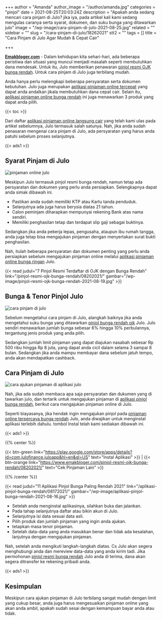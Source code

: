 +++
author = "Amanda"
author_image = "/author/amanda.jpg"
categories = "pinjol"
date = 2021-08-25T20:03:24Z
description = "Apakah anda sedang mencari cara pinjam di Julo? jika iya, pada artikel kali kami sedang mengulas caranya serta syarat, dokumen, dan suku bunga yang ditawarkan julo"
image = "/wp-image/cara-pinjam-di-julo-2021-08-25.jpg"
related = ""
sidebar = ""
slug = "/cara-pinjam-di-julo/18262021"
stt2 = ""
tags = []
title = "Cara Pinjam di Julo Agar Mudah & Cepat Cair"

+++

[**Emakbloger.com**](/) - Dalam kehidupan kita sehari-hari, ada beberapa peristiwa dan situasi yang muncul menjadi masalah seperti membutuhkan dana mendesak. Untuk itu, Julo memberikan penawaran [pinjol resmi OJK bunga rendah](https://www.emakbloger.com/pinjol-resmi-ojk-bunga-rendah/08202021/). Untuk cara pinjam di Julo juga terbilang mudah.

Anda hanya perlu melengkapi beberapa persyaratan serta dokumen kebutuhan. Julo juga merupakan [aplikasi pinjaman online tercepat](https://www.emakbloger.com/aplikasi-pinjaman-online-tercepat/08212021/) yang dapat anda andalkan jikala membutuhkan dana cepat cair. Selain itu, [aplikasi pinjaman online bunga rendah](https://www.emakbloger.com/aplikasi-pinjol-bunga-rendah/08172021/) ini juga menawarkan 3 produk yang dapat anda pilih.

{{< toc >}}

Dari daftar [aplikasi pinjaman online langsung cair](https://www.emakbloger.com/aplikasi-pinjaman-online-langsung-cair/08152021/) yang telah kami ulas pada artikel sebelumnya, Julo termasuk salah satunya. Nah, jika anda sudah penasaran mengenai cara pinjam di Julo, ada persyaratan yang harus anda patuhi sebelum proses selanjutnya.

{{< ads1 >}}

## Syarat Pinjam di Julo

![pinjaman online julo](/wp-image/julo-2021-08-15.jpg "pinjaman online julo")

Meskipun Julo termasuk pinjol resmi bunga rendah, namun tetap ada persyaratan dan dokumen yang perlu anda persiapkan. Selengkapnya dapat anda simak dibawah ini.

- Pastikan anda sudah memiliki KTP atau Kartu tanda penduduk.
- Selanjutnya ada juga harus berysia diatas 21 tahun.
- Calon peminjam diharapkan mempunyai rekening Bank atas nama sendiri.
- Memiliki penghasilan tetap dan terdapat slip gaji sebagai buktinya.

Sedangkan jika anda pekerja lepas, pengusaha, ataupun ibu rumah tangga, anda juga tetap bisa mengajukan pinjaman dengan menyertakan surat bukti penghasilan.

Nah, itulah beberapa persyaratan dan dokumen penting yang perlu anda persiapkan sebelum mengajukan pinjaman online melalui [aplikasi pinjaman online bunga ringan](https://www.emakbloger.com/aplikasi-pinjaman-online-bunga-ringan/08192021/) Julo.

{{< read judul="7 Pinjol Resmi Terdaftar di OJK dengan Bunga Rendah" link="/pinjol-resmi-ojk-bunga-rendah/08202021/" gambar="/wp-image/pinjol-resmi-ojk-bunga-rendah-2021-08-19.jpg" >}}

## Bunga & Tenor Pinjol Julo

![cara pinjam di julo](/wp-image/julo-2021-08-14.jpg "cara pinjam di julo")

Sebelum mengetahui cara pinjam di Julo, alangkah baiknya jika anda mengetahui suku bunga yang ditawarkan [pinjol bunga rendah ojk](https://www.emakbloger.com/pinjol-bunga-rendah-ojk/08152021/) Julo. Julo sendiri menawarkan jumlah bunga sebesar 6% hingga 10% perbulannya, tergantung jenis produk yang anda pilih.

Sedangkan jumlah limit pinjaman yang dapat diajukan nasabah sebesar Rp 500 ribu hingga Rp 8 juta, yang dapat anda cicil dalam selama 3 sampai 8 bulan. Sedangkan jika anda mampu membayar dana sebelum jatuh tempo, anda akan mendapatkan cashback.

## Cara Pinjam di Julo

![cara ajukan pinjaman di aplikasi julo](/wp-image/cara-pinjam-di-aplikasi-julo-2021-08-25.jpg "cara ajukan pinjaman di aplikasi julo")

Nah, jika ada sudah membaca apa saja persyaratan dan dukumen yang di tawarkan julo, dan tertarik untuk mengajukan pinjaman di [aplikasi pinjol bunga rendah](https://www.emakbloger.com/aplikasi-pinjol-bunga-rendah/08172021/), berikut cara mengajukan pinjaman online di Julo.

Seperti biayasanya, jika hendak ingin mengajukan pinjol pada [pinjaman online terpercaya bunga rendah](https://www.emakbloger.com/pinjaman-online-terpercaya-bunga-rendah/08162021/) Julo, anda diwajikan untuk menginstal aplikasi terlebih dahulu. tombol Instal telah kami sediakan dibawah ini.

{{< ads1 >}}

{{% center %}}

{{< btn-green link="https://play.google.com/store/apps/details?id=com.julofinance.juloapp&hl=en&gl=US" text="Instal Aplikasi" >}} | {{< btn-orange link="https://www.emakbloger.com/pinjol-resmi-ojk-bunga-rendah/08202021/" text="Cek Pinjaman Lain" >}}

{{% /center %}}

{{< read judul="11 Aplikasi Pinjol Bunga Paling Rendah 2021" link="/aplikasi-pinjol-bunga-rendah/08172021/" gambar="/wp-image/aplikasi-pinjol-bunga-rendah-2021-08-16.jpg" >}}

- Setelah anda menginstal aplikasinya, silahkan buka dan jalankan.
- Pada tahap selanjutnya daftar atau bikin akun di Julo.
- Selanjutnya isi data sesuai data asli.
- Pilih produk dan jumlah pinjaman yang ingin anda ajukan.
- tetapkan masa tenor pinjaman.
- Setelah data-data yang anda masukkan benar dan tidak ada kesalahan, lanjutnya dengan mengajukan pinjaman.

Nah, setelah anda mengikuti langkah-langkah diatas. Cs Julo akan segera menghubungi anda dan mereview data-data yang anda kirim tadi. Jika permohonan [pinjol resmi bunga rendah](https://www.emakbloger.com/pinjol-resmi-bunga-rendah/08152021/) Julo anda di terima, dana akan segera ditransfer ke rekening pribadi anda.

{{< ads1 >}}

## Kesimpulan

Meskipun cara ajukan pinjaman di Julo terbilang sangat mudah dengan limit yang cukup besar, anda juga harus mengesuaikan pinjaman online yang akan anda ambil, apakah sudah sesai dengan kemampuan bayar anda atau tidak.
